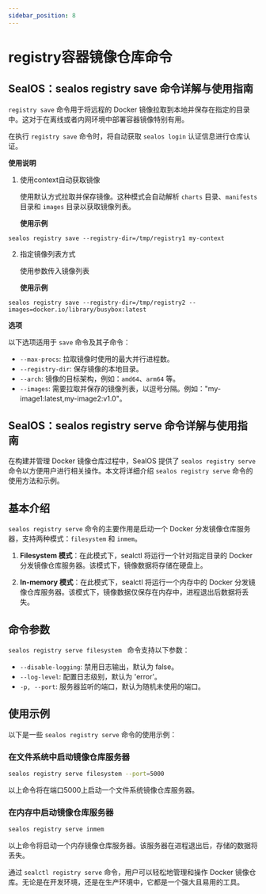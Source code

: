 ```yaml
---
sidebar_position: 8
---
```


# registry容器镜像仓库命令

## SealOS：sealos registry save 命令详解与使用指南

`registry save` 命令用于将远程的 Docker 镜像拉取到本地并保存在指定的目录中。这对于在离线或者内网环境中部署容器镜像特别有用。

在执行 `registry save` 命令时，将自动获取 `sealos login` 认证信息进行仓库认证。

**使用说明**

1. 使用context自动获取镜像

   使用默认方式拉取并保存镜像。这种模式会自动解析 `charts` 目录、`manifests` 目录和 `images` 目录以获取镜像列表。

   **使用示例**

 ```shell
 sealos registry save --registry-dir=/tmp/registry1 my-context
 ```


2. 指定镜像列表方式

   使用参数传入镜像列表

   **使用示例**

  ```shell
  sealos registry save --registry-dir=/tmp/registry2 --images=docker.io/library/busybox:latest
  ```

**选项**

以下选项适用于 `save` 命令及其子命令：

- `--max-procs`: 拉取镜像时使用的最大并行进程数。
- `--registry-dir`: 保存镜像的本地目录。
- `--arch`: 镜像的目标架构，例如：`amd64`、`arm64` 等。
- `--images`: 需要拉取并保存的镜像列表，以逗号分隔。例如："my-image1:latest,my-image2:v1.0"。

## SealOS：sealos registry serve 命令详解与使用指南

在构建并管理 Docker 镜像仓库过程中，SealOS 提供了 `sealos registry serve` 命令以方便用户进行相关操作。本文将详细介绍 `sealos registry serve` 命令的使用方法和示例。

## 基本介绍

`sealos registry serve` 命令的主要作用是启动一个 Docker 分发镜像仓库服务器，支持两种模式：`filesystem` 和 `inmem`。

1. **Filesystem 模式**：在此模式下，sealctl 将运行一个针对指定目录的 Docker 分发镜像仓库服务器。该模式下，镜像数据将存储在硬盘上。

2. **In-memory 模式**：在此模式下，sealctl 将运行一个内存中的 Docker 分发镜像仓库服务器。该模式下，镜像数据仅保存在内存中，进程退出后数据将丢失。

## 命令参数

`sealos registry serve filesystem ` 命令支持以下参数：

- `--disable-logging`: 禁用日志输出，默认为 false。
- `--log-level`: 配置日志级别，默认为 'error'。
- `-p, --port`: 服务器监听的端口，默认为随机未使用的端口。

## 使用示例

以下是一些 `sealos registry serve` 命令的使用示例：

### 在文件系统中启动镜像仓库服务器

```bash
sealos registry serve filesystem --port=5000
```

以上命令将在端口5000上启动一个文件系统镜像仓库服务器。

### 在内存中启动镜像仓库服务器

```bash
sealos registry serve inmem 
```

以上命令将启动一个内存镜像仓库服务器。该服务器在进程退出后，存储的数据将丢失。

通过 `sealctl registry serve` 命令，用户可以轻松地管理和操作 Docker 镜像仓库。无论是在开发环境，还是在生产环境中，它都是一个强大且易用的工具。
